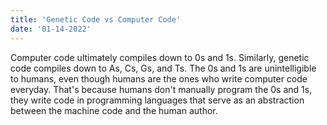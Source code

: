 ```yaml
---
title: 'Genetic Code vs Computer Code'
date: '01-14-2022'
---
```


Computer code ultimately compiles down to 0s and 1s. Similarly, genetic code compiles down to As, Cs, Gs, and Ts. The 0s and 1s are unintelligible to humans, even though humans are the ones who write computer code everyday. That's because humans don't manually program the 0s and 1s, they write code in programming languages that serve as an abstraction between the machine code and the human author.
